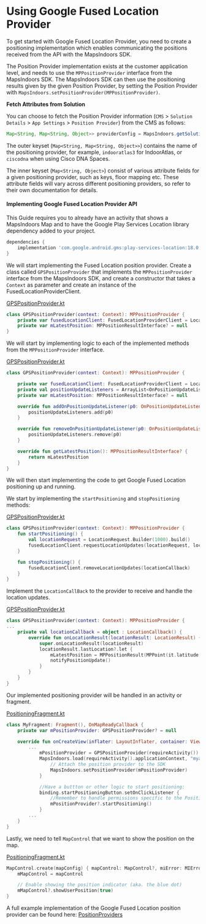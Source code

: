 # Using Google Fused Location Provider

To get started with Google Fused Location Provider, you need to create a positioning implementation which enables communicating the positions received from the API with the MapsIndoors SDK.

The Position Provider implementation exists at the customer application level, and needs to use the `MPPositionProvider` interface from the MapsIndoors SDK. The MapsIndoors SDK can then use the positioning results given by the given Position Provider, by setting the Position Provider with `MapsIndoors.setPositionProvider(MPPositionProvider)`.

**Fetch Attributes from Solution**[**​**](https://docs.mapsindoors.com/google-flp#fetch-attributes-from-solution)

You can choose to fetch the Position Provider information (`CMS` > `Solution Details` > `App Settings` > `Position Provider`) from the CMS as follows:

```java
Map<String, Map<String, Object>> providerConfig = MapsIndoors.getSolution().getPositionProviderConfig();
```

The outer keyset (`Map<String, Map<String, Object>>`) contains the name of the positioning provider, for example, `indooratlas3` for IndoorAtlas, or `ciscodna` when using Cisco DNA Spaces.

The inner keyset (`Map<String, Object>`) consist of various attribute fields for a given positioning provider, such as keys, floor mapping etc. These attribute fields will vary across different positioning providers, so refer to their own documentation for details.

#### Implementing Google Fused Location Provider API[​](https://docs.mapsindoors.com/google-flp#implementing-google-fused-location-provider-api) <a href="#implementing-google-fused-location-provider-api" id="implementing-google-fused-location-provider-api"></a>

This Guide requires you to already have an activity that shows a MapsIndoors Map and to have the Google Play Services Location library dependency added to your project.

```gradle
dependencies {
    implementation 'com.google.android.gms:play-services-location:18.0.0'
}
```

We will start implementing the Fused Location position provider. Create a class called `GPSPositionProvider` that implements the `MPPositionProvider` interface from the MapsIndoors SDK, and create a constructor that takes a `Context` as parameter and create an instance of the FusedLocationProviderClient.

[GPSPositionProvider.kt](https://github.com/MapsPeople/MapsIndoors-Android-Examples/blob/main/MapsIndoorsSamples/app/src/main/java/com/mapspeople/mapsindoorssamples/ui/positioning/GPSPositionProvider.kt#L8-L12)

```kotlin
class GPSPositionProvider(context: Context): MPPositionProvider {
    private var fusedLocationClient: FusedLocationProviderClient = LocationServices.getFusedLocationProviderClient(context)
    private var mLatestPosition: MPPositionResultInterface? = null
}
```

We will start by implementing logic to each of the implemented methods from the `MPPositionProvider` interface.

[GPSPositionProvider.kt](https://github.com/MapsPeople/MapsIndoors-Android-Examples/blob/main/MapsIndoorsSamples/app/src/main/java/com/mapspeople/mapsindoorssamples/ui/positioning/GPSPositionProvider.kt#L42-L52)

```kotlin
class GPSPositionProvider(context: Context): MPPositionProvider {

    private var fusedLocationClient: FusedLocationProviderClient = LocationServices.getFusedLocationProviderClient(context)
    private val positionUpdateListeners = ArrayList<OnPositionUpdateListener>()
    private var mLatestPosition: MPPositionResultInterface? = null

    override fun addOnPositionUpdateListener(p0: OnPositionUpdateListener) {
        positionUpdateListeners.add(p0)
    }

    override fun removeOnPositionUpdateListener(p0: OnPositionUpdateListener) {
        positionUpdateListeners.remove(p0)
    }

    override fun getLatestPosition(): MPPositionResultInterface? {
        return mLatestPosition
    }
}
```

We will then start implementing the code to get Google Fused Location positioning up and running.

We start by implementing the `startPositioning` and `stopPositioning` methods:

[GPSPositionProvider.kt](https://github.com/MapsPeople/MapsIndoors-Android-Examples/blob/main/MapsIndoorsSamples/app/src/main/java/com/mapspeople/mapsindoorssamples/ui/positioning/GPSPositionProvider.kt#L32-L40)

```kotlin
class GPSPositionProvider(context: Context): MPPositionProvider {
    fun startPositioning() {
        val locationRequest = LocationRequest.Builder(1000).build()
        fusedLocationClient.requestLocationUpdates(locationRequest, locationCallback, null)
    }

    fun stopPositioning() {
        fusedLocationClient.removeLocationUpdates(locationCallback)
    }
}
```

Implement the `LocationCallBack` to the provider to receive and handle the location updates.

[GPSPositionProvider.kt](https://github.com/MapsPeople/MapsIndoors-Android-Examples/blob/main/MapsIndoorsSamples/app/src/main/java/com/mapspeople/mapsindoorssamples/ui/positioning/GPSPositionProvider.kt#32-L40)

```kotlin
class GPSPositionProvider(context: Context): MPPositionProvider {
...
    private val locationCallback = object : LocationCallback() {
        override fun onLocationResult(locationResult: LocationResult) {
            super.onLocationResult(locationResult)
            locationResult.lastLocation?.let {
                mLatestPosition = MPPositionResult(MPPoint(it.latitude, it.longitude), it.accuracy)
                notifyPositionUpdate()
            }
        }
    }
}
```

Our implemented positioning provider will be handled in an activity or fragment.

[PositioningFragment.kt](https://github.com/MapsPeople/MapsIndoors-Android-Examples/blob/main/MapsIndoorsSamples/app/src/main/java/com/mapspeople/mapsindoorssamples/ui/positioning/PositioningFragment.kt#L40-L54)

```kotlin
class MyFragment: Fragment(), OnMapReadyCallback {
    private var mPositionProvider: GPSPositionProvider? = null

    override fun onCreateView(inflater: LayoutInflater, container: ViewGroup?, savedInstanceState: Bundle?,): View {
        ...
            mPositionProvider = GPSPositionProvider(requireActivity())
            MapsIndoors.load(requireActivity().applicationContext, "myapikey") {
                // Attach the position provider to the SDK
                MapsIndoors.setPositionProvider(mPositionProvider)
            }

            //Have a buttton or other logic to start positioning:
            binding.startPositioningButton.setOnClickListener {
                //Remember to handle permissions specific to the Position provider you are using
                mPositionProvider?.startPositioning()
            }
        ...
    }
}
```

Lastly, we need to tell `MapControl` that we want to show the position on the map.

[PositioningFragment.kt](https://github.com/MapsPeople/MapsIndoors-Android-Examples/blob/main/MapsIndoorsSamples/app/src/main/java/com/mapspeople/mapsindoorssamples/ui/positioning/PositioningFragment.kt#L93-L97)

```kotlin
MapControl.create(mapConfig) { mapControl: MapControl?, miError: MIError? ->
    mMapControl = mapControl

    // Enable showing the position indicator (aka. the blue dot)
    mMapControl?.showUserPosition(true)
}
```

A full example implementation of the Google Fused Location position provider can be found here: [PositionProviders](https://github.com/MapsPeople/MapsIndoors-Android-Examples/tree/main/MapsIndoorsSamples/app/src/main/java/com/mapspeople/mapsindoorssamples/ui/positioning)
